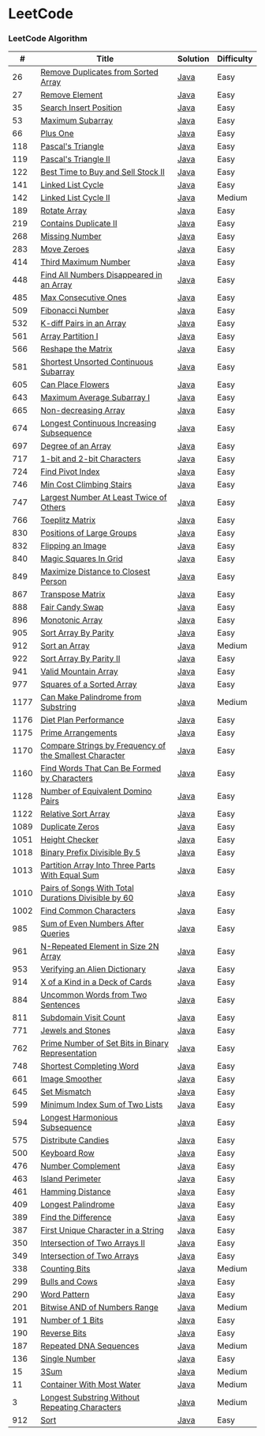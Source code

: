 LeetCode
========

### LeetCode Algorithm


| # | Title | Solution | Difficulty |
|---| ----- | -------- | ---------- |
|26|[Remove Duplicates from Sorted Array](https://leetcode.com/problems/remove-duplicates-from-sorted-array/)| [Java](./Algorithms/RemoveDuplicatesfromSortedArray.java)|Easy|
|27|[Remove Element](https://leetcode.com/problems/remove-element/)| [Java](./Algorithms/RemoveElement.java)|Easy|
|35|[Search Insert Position](https://leetcode.com/problems/search-insert-position/)| [Java](./Algorithms/SearchInsertPosition.java)|Easy|
|53|[Maximum Subarray](https://leetcode.com/problems/maximum-subarray/)| [Java](./Algorithms/MaximumSubarray.java)|Easy|
|66|[Plus One](https://leetcode.com/problems/plus-one/)| [Java](./Algorithms/PlusOne.java)|Easy|
|118|[Pascal's Triangle](https://leetcode.com/problems/pascals-triangle/)| [Java](./Algorithms/RemoveDuplicatesfromSortedArray.java)|Easy|
|119|[Pascal's Triangle II](https://leetcode.com/problems/pascals-triangle-ii/)| [Java](./Algorithms/Pascal'sTriangleII.java)|Easy|
|122|[Best Time to Buy and Sell Stock II](https://leetcode.com/problems/best-time-to-buy-and-sell-stock-ii/)| [Java](./Algorithms/BestTimetoBuyandSellStockII.java)|Easy|
|141|[Linked List Cycle](https://leetcode.com/problems/linked-list-cycle/)| [Java](./Algorithms/LinkedListCycle.java)|Easy|
|142|[Linked List Cycle II](https://leetcode.com/problems/linked-list-cycle-ii/)| [Java](./Algorithms/LinkedListCycleII.java)|Medium|
|189|[Rotate Array](https://leetcode.com/problems/rotate-array/)| [Java](./Algorithms/RotateArray.java)|Easy|
|219|[Contains Duplicate II](https://leetcode.com/problems/contains-duplicate-ii/)| [Java](./Algorithms/ContainsDuplicateII.java)|Easy|
|268|[Missing Number](https://leetcode.com/problems/missing-number/)| [Java](./Algorithms/MissingNumber.java)|Easy|
|283|[Move Zeroes](https://leetcode.com/problems/move-zeroes/)| [Java](./Algorithms/MoveZeroes.java)|Easy|
|414|[Third Maximum Number](https://leetcode.com/problems/third-maximum-number/)| [Java](./Algorithms/ThirdMaximumNumber.java)|Easy|
|448|[Find All Numbers Disappeared in an Array](https://leetcode.com/problems/find-all-numbers-disappeared-in-an-array/)| [Java](./Algorithms/FindAllNumbersDisappearedinanArray.java)|Easy|
|485|[Max Consecutive Ones](https://leetcode.com/problems/max-consecutive-ones/)| [Java](./Algorithms/MaxConsecutiveOnes.java)|Easy|
|509|[Fibonacci Number](https://leetcode.com/problems/fibonacci-number/)| [Java](./Algorithms/FibonacciNumber.java)|Easy|
|532|[K-diff Pairs in an Array](https://leetcode.com/problems/k-diff-pairs-in-an-array/)| [Java](./Algorithms/K-diffPairsinanArray.java)|Easy|
|561|[Array Partition I](https://leetcode.com/problems/array-partition-i/)| [Java](./Algorithms/ArrayPartitionI.java)|Easy|
|566|[Reshape the Matrix](https://leetcode.com/problems/reshape-the-matrix/)| [Java](./Algorithms/ReshapetheMatrix.java)|Easy|
|581|[Shortest Unsorted Continuous Subarray](https://leetcode.com/problems/shortest-unsorted-continuous-subarray/)| [Java](./Algorithms/ShortestUnsortedContinuousSubarray.java)|Easy|
|605|[Can Place Flowers](https://leetcode.com/problems/can-place-flowers/)| [Java](./Algorithms/CanPlaceFlowers.java)|Easy|
|643|[Maximum Average Subarray I](https://leetcode.com/problems/maximum-average-subarray-i/)| [Java](./Algorithms/MaximumAverageSubarrayI.java)|Easy|
|665|[Non-decreasing Array](https://leetcode.com/problems/non-decreasing-array/)| [Java](./Algorithms/Non-decreasingArray.java)|Easy|
|674|[Longest Continuous Increasing Subsequence](https://leetcode.com/problems/longest-continuous-increasing-subsequence/)| [Java](./Algorithms/LongestContinuousIncreasingSubsequence.java)|Easy|
|697|[Degree of an Array](https://leetcode.com/problems/degree-of-an-array/)| [Java](./Algorithms/DegreeofanArray.java)|Easy|
|717|[1-bit and 2-bit Characters](https://leetcode.com/problems/1-bit-and-2-bit-characters/)| [Java](./Algorithms/1-bitand2-bitCharacters.java)|Easy|
|724|[Find Pivot Index](https://leetcode.com/problems/find-pivot-index/)| [Java](./Algorithms/FindPivotIndex.java)|Easy|
|746|[Min Cost Climbing Stairs](https://leetcode.com/problems/min-cost-climbing-stairs/)| [Java](./Algorithms/MinCostClimbingStairs.java)|Easy|
|747|[Largest Number At Least Twice of Others](https://leetcode.com/problems/largest-number-at-least-twice-of-others/)| [Java](./Algorithms/LargestNumberAtLeastTwiceofOthers.java)|Easy|
|766|[Toeplitz Matrix](https://leetcode.com/problems/toeplitz-matrix/)| [Java](./Algorithms/ToeplitzMatrix.java)|Easy|
|830|[Positions of Large Groups](https://leetcode.com/problems/positions-of-large-groups/)| [Java](./Algorithms/PositionsofLargeGroups.java)|Easy|
|832|[Flipping an Image](https://leetcode.com/problems/flipping-an-image/)| [Java](./Algorithms/FlippinganImage.java)|Easy|
|840|[Magic Squares In Grid](https://leetcode.com/problems/magic-squares-in-grid/)| [Java](./Algorithms/MagicSquaresInGrid.java)|Easy|
|849|[Maximize Distance to Closest Person](https://leetcode.com/problems/maximize-distance-to-closest-person/)| [Java](./Algorithms/MaximizeDistancetoClosestPerson.java)|Easy|
|867|[Transpose Matrix](https://leetcode.com/problems/transpose-matrix/)| [Java](./Algorithms/TransposeMatrix.java)|Easy|
|888|[Fair Candy Swap](https://leetcode.com/problems/fair-candy-swap/)| [Java](./Algorithms/FairCandySwap.java)|Easy|
|896|[Monotonic Array](https://leetcode.com/problems/monotonic-array/)| [Java](./Algorithms/MonotonicArray.java)|Easy|
|905|[Sort Array By Parity](https://leetcode.com/problems/sort-array-by-parity/)| [Java](./Algorithms/SortArrayByParity.java)|Easy|
|912|[Sort an Array](https://leetcode.com/problems/sort-an-array/)| [Java](./Algorithms/SortanArray.java)|Medium|
|922|[Sort Array By Parity II](https://leetcode.com/problems/sort-array-by-parity-ii/)| [Java](./Algorithms/SortArrayByParityII.java)|Easy|
|941|[Valid Mountain Array](https://leetcode.com/problems/valid-mountain-array/)| [Java](./Algorithms/ValidMountainArray.java)|Easy|
|977|[Squares of a Sorted Array](https://leetcode.com/problems/squares-of-a-sorted-array/)| [Java](./Algorithms/SquaresofaSortedArray.java)|Easy|
|1177|[Can Make Palindrome from Substring](https://leetcode.com/problems/can-make-palindrome-from-substring/)| [Java](./Algorithms/CanMakePalindromefromSubstring.java)|Medium|
|1176|[Diet Plan Performance](https://leetcode.com/problems/Diet-Plan-Performance/)| [Java](./Algorithms/DietPlanPerformance.java)|Easy|
|1175|[Prime Arrangements](https://leetcode.com/problems/prime-arrangements/)| [Java](./Algorithms/PrimeArrangements.java)|Easy|
|1170|[Compare Strings by Frequency of the Smallest Character](https://leetcode.com/problems/compare-strings-by-frequency-of-the-smallest-character/)| [Java](./Algorithms/CompareStringsbyFrequencyoftheSmallestCharacter.java)|Easy|
|1160|[Find Words That Can Be Formed by Characters](https://leetcode.com/problems/find-words-that-can-be-formed-by-characters/)| [Java](./Algorithms/FindWordsThatCanBeFormedbyCharacters.java)|Easy|
|1128|[Number of Equivalent Domino Pairs](https://leetcode.com/problems/number-of-equivalent-domino-pairs/)| [Java](./Algorithms/NumberofEquivalentDominoPairs.java)|Easy|
|1122|[Relative Sort Array](https://leetcode.com/problems/relative-sort-array/)| [Java](./Algorithms/RelativeSortArray.java)|Easy|
|1089|[Duplicate Zeros](https://leetcode.com/problems/duplicate-zeros/)| [Java](./Algorithms/DuplicateZeros.java)|Easy|
|1051|[Height Checker](https://leetcode.com/problems/height-checker/)| [Java](./Algorithms/HeightChecker.java)|Easy|
|1018|[Binary Prefix Divisible By 5](https://leetcode.com/problems/binary-prefix-divisible-by-5/)| [Java](./Algorithms/BinaryPrefixDivisibleBy5.java)|Easy|
|1013|[Partition Array Into Three Parts With Equal Sum](https://leetcode.com/problems/partition-array-into-three-parts-with-equal-sum/)| [Java](./Algorithms/PartitionArrayIntoThreePartsWithEqualSum.java)|Easy|
|1010|[Pairs of Songs With Total Durations Divisible by 60](https://leetcode.com/problems/pairs-of-songs-with-total-durations-divisible-by-60/)| [Java](./Algorithms/PairsofSongsWithTotalDurationsDivisibleby60.java)|Easy|
|1002|[Find Common Characters](https://leetcode.com/problems/find-common-characters/)| [Java](./Algorithms/FindCommonCharacters.java)|Easy|
|985|[Sum of Even Numbers After Queries](https://leetcode.com/problems/sum-of-even-numbers-after-queries/)| [Java](./Algorithms/SumofEvenNumbersAfterQueries.java)|Easy|
|961|[N-Repeated Element in Size 2N Array](https://leetcode.com/problems/n-repeated-element-in-size-2n-array/)| [Java](./Algorithms/RepeatedElementinSize2NArray.java)|Easy|
|953|[Verifying an Alien Dictionary](https://leetcode.com/problems/verifying-an-alien-dictionary/)| [Java](./Algorithms/VerifyinganAlienDictionary.java)|Easy|
|914|[X of a Kind in a Deck of Cards](https://leetcode.com/problems/x-of-a-kind-in-a-deck-of-cards/)| [Java](./Algorithms/XofaKindinaDeckofCards.java)|Easy|
|884|[Uncommon Words from Two Sentences](https://leetcode.com/problems/uncommon-words-from-two-sentences/)| [Java](./Algorithms/UncommonWordsfromTwoSentences.java)|Easy|
|811|[Subdomain Visit Count](https://leetcode.com/problems/subdomain-visit-count/)| [Java](./Algorithms/SubdomainVisitCount.java)|Easy|
|771|[Jewels and Stones](https://leetcode.com/problems/jewels-and-stones/)| [Java](./Algorithms/JewelsandStones.java)|Easy|
|762|[Prime Number of Set Bits in Binary Representation](https://leetcode.com/problems/prime-number-of-set-bits-in-binary-representation/)| [Java](./Algorithms/PrimeNumberofSetBitsinBinaryRepresentation.java)|Easy|
|748|[Shortest Completing Word](https://leetcode.com/problems/shortest-completing-word/)| [Java](./Algorithms/ShortestCompletingWord.java)|Easy|
|661|[Image Smoother](https://leetcode.com/problems/image-smoother/)| [Java](./Algorithms/ImageSmoother.java)|Easy|
|645|[Set Mismatch](https://leetcode.com/problems/set-mismatch/)| [Java](./Algorithms/SetMismatch.java)|Easy|
|599|[Minimum Index Sum of Two Lists](https://leetcode.com/problems/minimum-index-sum-of-two-lists/)| [Java](./Algorithms/MinimumIndexSumofTwoLists.java)|Easy|
|594|[Longest Harmonious Subsequence](https://leetcode.com/problems/longest-harmonious-subsequence/)| [Java](./Algorithms/LongestHarmoniousSubsequence.java)|Easy|
|575|[Distribute Candies](https://leetcode.com/problems/distribute-candies/)| [Java](./Algorithms/DistributeCandies.java)|Easy|
|500|[Keyboard Row](https://leetcode.com/problems/keyboard-row/)| [Java](./Algorithms/KeyboardRow.java)|Easy|
|476|[Number Complement](https://leetcode.com/problems/number-complement/)| [Java](./Algorithms/NumberComplement.java)|Easy|
|463|[Island Perimeter](https://leetcode.com/problems/island-perimeter/)| [Java](./Algorithms/IslandPerimeter.java)|Easy|
|461|[Hamming Distance](https://leetcode.com/problems/hamming-distance/)| [Java](./Algorithms/HammingDistance.java)|Easy|
|409|[Longest Palindrome](https://leetcode.com/problems/longest-palindrome/)| [Java](./Algorithms/LongestPalindrome.java)|Easy|
|389|[Find the Difference](https://leetcode.com/problems/find-the-difference/)| [Java](./Algorithms/FindtheDifference.java)|Easy|
|387|[First Unique Character in a String](https://leetcode.com/problems/first-unique-character-in-a-string/)| [Java](./Algorithms/FirstUniqueCharacterinaString.java)|Easy|
|350|[Intersection of Two Arrays II](https://leetcode.com/problems/intersection-of-two-arrays-ii/)| [Java](./Algorithms/IntersectionofTwoArraysII.java)|Easy|
|349|[Intersection of Two Arrays](https://leetcode.com/problems/intersection-of-two-arrays/)| [Java](./Algorithms/IntersectionofTwoArrays.java)|Easy|
|338|[Counting Bits](https://leetcode.com/problems/counting-bits/)| [Java](./Algorithms/CountingBits.java)|Medium|
|299|[Bulls and Cows](https://leetcode.com/problems/bulls-and-cows/)| [Java](./Algorithms/BullsandCows.java)|Easy|
|290|[Word Pattern](https://leetcode.com/problems/word-pattern/)| [Java](./Algorithms/WordPattern.java)|Easy|
|201|[Bitwise AND of Numbers Range](https://leetcode.com/problems/bitwise-and-of-numbers-range/)| [Java](./Algorithms/BitwiseANDofNumbersRange.java)|Medium|
|191|[Number of 1 Bits](https://leetcode.com/problems/number-of-1-bits/)| [Java](./Algorithms/Numberof1Bits.java)|Easy|
|190|[Reverse Bits](https://leetcode.com/problems/reverse-bits/)| [Java](./Algorithms/ReverseBits.java)|Easy|
|187|[Repeated DNA Sequences](https://leetcode.com/problems/repeated-dna-sequences/)| [Java](./Algorithms/RepeatedDNASequences.java)|Medium|
|136|[Single Number](https://leetcode.com/problems/single-number/)| [Java](./Algorithms/SingleNumber.java)|Easy|
|15|[3Sum](https://leetcode.com/problems/3sum/)| [Java](./Algorithms/3Sum.java)|Medium|
|11|[Container With Most Water](https://leetcode.com/problems/container-with-most-water/)| [Java](./Algorithms/ContainerWithMostWater.java)|Medium|
|3|[Longest Substring Without Repeating Characters](https://leetcode.com/problems/longest-substring-without-repeating-characters/)| [Java](./Algorithms/LongestSubstringWithoutRepeatingCharacters.java)|Medium|
|912|[Sort](https://leetcode.com/problems/sort/)| [Java](./Algorithms/SortanArray.java)|Easy|